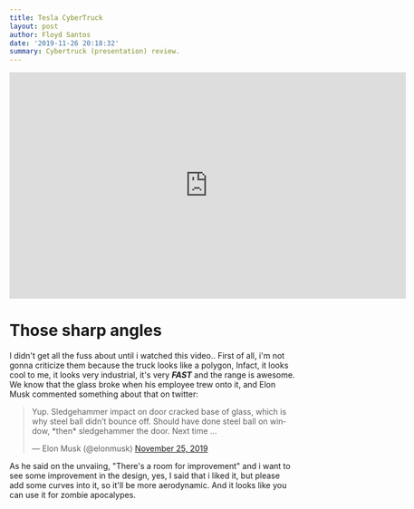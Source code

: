 ```yaml
---
title: Tesla CyberTruck
layout: post
author: Floyd Santos
date: '2019-11-26 20:18:32'
summary: Cybertruck (presentation) review.
---
```


<iframe width="700px" height="400px" src="https://www.youtube.com/embed/m7atGkba-Z8" frameborder="0" allow="accelerometer; autoplay; encrypted-media; gyroscope; picture-in-picture" allowfullscreen></iframe>

# Those sharp angles
I didn't get all the fuss about until i watched this video.. First of all, i'm not gonna criticize them because the truck looks like a polygon, Infact, it looks cool to me, it looks very industrial, it's very ***FAST*** and the range is awesome. We know that the glass broke when his employee trew onto it, and Elon Musk commented something about that on twitter:

<blockquote class="twitter-tweet"><p lang="en" dir="ltr">Yup. Sledgehammer impact on door cracked base of glass, which is why steel ball didn’t bounce off. Should have done steel ball on window, *then* sledgehammer the door. Next time …</p>&mdash; Elon Musk (@elonmusk) <a href="https://twitter.com/elonmusk/status/1198772995021406209?ref_src=twsrc%5Etfw">November 25, 2019</a></blockquote> <script async src="https://platform.twitter.com/widgets.js" charset="utf-8"></script>

As he said on the unvaiing, "There's a room for improvement" and i want to see some improvement in the design, yes, I said that i liked it, but please add some curves into it, so it'll be more aerodynamic. And it looks like you can use it for zombie apocalypes.